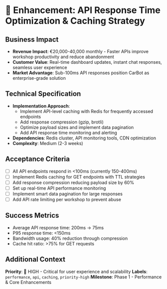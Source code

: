 # 🎯 Enhancement: API Response Time Optimization & Caching Strategy

## Business Impact
- **Revenue Impact**: €20,000-40,000 monthly - Faster APIs improve workshop productivity and reduce abandonment
- **Customer Value**: Real-time dashboard updates, instant chat responses, seamless user experience
- **Market Advantage**: Sub-100ms API responses position CarBot as enterprise-grade solution

## Technical Specification
- **Implementation Approach**: 
  - Implement API-level caching with Redis for frequently accessed endpoints
  - Add response compression (gzip, brotli)
  - Optimize payload sizes and implement data pagination
  - Add API response time monitoring and alerting
- **Dependencies**: Redis cluster, API monitoring tools, CDN optimization
- **Complexity**: Medium (2-3 weeks)

## Acceptance Criteria
- [ ] All API endpoints respond in <100ms (currently 150-400ms)
- [ ] Implement Redis caching for GET endpoints with TTL strategies
- [ ] Add response compression reducing payload size by 60%
- [ ] Set up real-time API performance monitoring
- [ ] Implement smart data pagination for large responses
- [ ] Add API rate limiting per workshop to prevent abuse

## Success Metrics
- Average API response time: 200ms → 75ms
- P95 response time: <150ms
- Bandwidth usage: 40% reduction through compression
- Cache hit ratio: >75% for GET requests

## Additional Context
**Priority**: 🔴 HIGH - Critical for user experience and scalability
**Labels**: `performance`, `api`, `caching`, `priority-high`
**Milestone**: Phase 1 - Performance & Core Enhancements